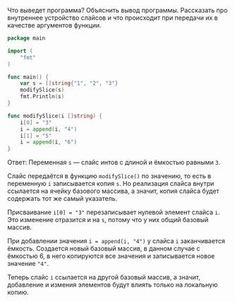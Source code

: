 Что выведет программа? Объяснить вывод программы. Рассказать про внутреннее устройство слайсов и что происходит при передачи их в качестве аргументов функции.

```go
package main

import (
	"fmt"
)

func main() {
	var s = []string{"1", "2", "3"}
	modifySlice(s)
	fmt.Println(s)
}

func modifySlice(i []string) {
	i[0] = "3"
	i = append(i, "4")
	i[1] = "5"
	i = append(i, "6")
}
```

Ответ:
Переменная `s` — слайс интов с длиной и ёмкостью равными `3`.

Слайс передаётся в функцию `modifySlice()` по значению, то есть в переменную `i` записывается копия `s`. Но реализация слайса внутри ссылается на ячейку базового массива, а значит, копия слайса будет содержать тот же самый указатель.

Присваивание `i[0] = "3"` перезаписывает нулевой элемент слайса `i`.
Это изменение отразится и на `s`, потому что у них общий базовый массив.

При добавлении значения `i = append(i, "4")` у слайса `i` заканчивается ёмкость. Создается новый базовый массив, в данном случае с ёмкостью 6, в него копируются все значения и записывается новое значение `"4"`.

Теперь слайс `і` ссылается на другой базовый массив, а значит, добавление и измения элементов будут влиять только на локальную копию. 